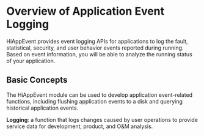# Overview of Application Event Logging

HiAppEvent provides event logging APIs for applications to log the fault, statistical, security, and user behavior events reported during running. Based on event information, you will be able to analyze the running status of your application.

## Basic Concepts

The HiAppEvent module can be used to develop application event-related functions, including flushing application events to a disk and querying historical application events.

**Logging**: a function that logs changes caused by user operations to provide service data for development, product, and O&M analysis.
